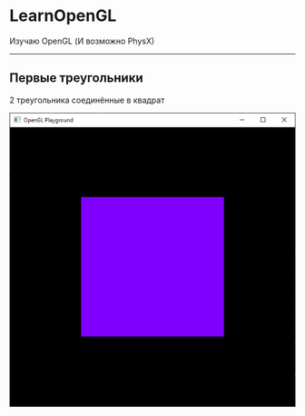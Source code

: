 # LearnOpenGL

Изучаю OpenGL (И возможно PhysX)

****

## Первые треугольники

2 треугольника соединённые в квадрат

![hello_triangles.png](https://github.com/inex550/LearnOpenGL/blob/res/res/hello_triangle.png)